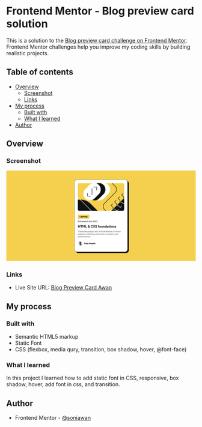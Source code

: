 # Frontend Mentor - Blog preview card solution

This is a solution to the [Blog preview card challenge on Frontend Mentor](https://www.frontendmentor.io/challenges/blog-preview-card-ckPaj01IcS). Frontend Mentor challenges help you improve my coding skills by building realistic projects.

## Table of contents

- [Overview](#overview)
  - [Screenshot](#screenshot)
  - [Links](#links)
- [My process](#my-process)
  - [Built with](#built-with)
  - [What I learned](#what-i-learned)
- [Author](#author)

## Overview

### Screenshot

![Screenshot](./assets/images/Screenshot.png)

### Links

- Live Site URL: [Blog Preview Card Awan](https://blog-preview-card-fem.vercel.app/)

## My process

### Built with

- Semantic HTML5 markup
- Static Font
- CSS (flexbox, media qury, transition, box shadow, hover, @font-face)

### What I learned

In this project I learned how to add static font in CSS, responsive, box shadow, hover, add font in css, and transition.

## Author

- Frontend Mentor - [@soniawan](https://www.frontendmentor.io/profile/soniawan)
